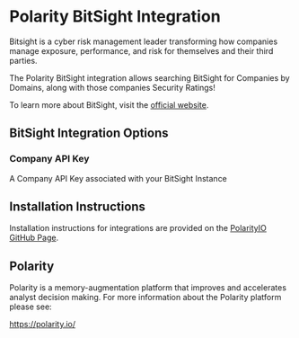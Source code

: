 # Polarity BitSight Integration

Bitsight is a cyber risk management leader transforming how companies manage exposure, performance, and risk for themselves and their third parties.

The Polarity BitSight integration allows searching BitSight for Companies by Domains, along with those companies Security Ratings!


To learn more about BitSight, visit the [official website](https://www.bitsight.com/about/about-us).


## BitSight Integration Options

### Company API Key
A Company API Key associated with your BitSight Instance


## Installation Instructions

Installation instructions for integrations are provided on the [PolarityIO GitHub Page](https://polarityio.github.io/).

## Polarity

Polarity is a memory-augmentation platform that improves and accelerates analyst decision making. For more information about the Polarity platform please see:

https://polarity.io/

